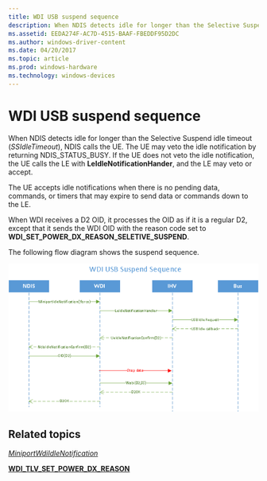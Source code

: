```yaml
---
title: WDI USB suspend sequence
description: When NDIS detects idle for longer than the Selective Suspend idle timeout (SSIdleTimeout), NDIS calls the UE.
ms.assetid: EEDA274F-AC7D-4515-BAAF-FBEDDF95D2DC
ms.author: windows-driver-content
ms.date: 04/20/2017
ms.topic: article
ms.prod: windows-hardware
ms.technology: windows-devices
---
```


# WDI USB suspend sequence


When NDIS detects idle for longer than the Selective Suspend idle timeout (*SSIdleTimeout*), NDIS calls the UE. The UE may veto the idle notification by returning NDIS\_STATUS\_BUSY. If the UE does not veto the idle notification, the UE calls the LE with **LeIdleNotificationHander**, and the LE may veto or accept.

The UE accepts idle notifications when there is no pending data, commands, or timers that may expire to send data or commands down to the LE.

When WDI receives a D2 OID, it processes the OID as if it is a regular D2, except that it sends the WDI OID with the reason code set to **WDI\_SET\_POWER\_DX\_REASON\_SELETIVE\_SUSPEND**.

The following flow diagram shows the suspend sequence.

![wdi usb suspend sequence](images/wdi-usb-suspend-sequence-flow.png)

## Related topics


[*MiniportWdiIdleNotification*](https://msdn.microsoft.com/library/windows/hardware/mt297563)

[**WDI\_TLV\_SET\_POWER\_DX\_REASON**](https://msdn.microsoft.com/library/windows/hardware/dn898060)

 

 






